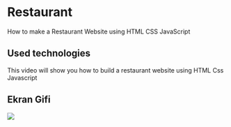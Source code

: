 <h1> Restaurant </h2>

How to make a Restaurant Website using HTML CSS JavaScript

<h2> Used technologies </h2>

This video will show you how to build a restaurant website using HTML Css Javascript

<h2> Ekran Gifi </h2>

![](ekran.gif)
